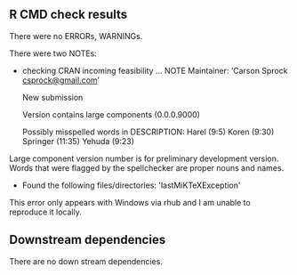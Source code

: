 ## R CMD check results

There were no ERRORs, WARNINGs. 

There were two NOTEs:

* checking CRAN incoming feasibility ... NOTE
Maintainer: ‘Carson Sprock <csprock@gmail.com>’

  New submission

  Version contains large components (0.0.0.9000)

  Possibly misspelled words in DESCRIPTION:
    Harel (9:5)
    Koren (9:30)
    Springer (11:35)
    Yehuda (9:23)

Large component version number is for preliminary development version. 
Words that were flagged by the spellchecker are proper nouns and names. 

* Found the following files/directories:
    'lastMiKTeXException'

This error only appears with Windows via rhub and I am unable to reproduce it locally. 

## Downstream dependencies
There are no down stream dependencies. 